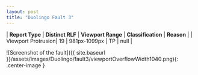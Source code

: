 ```yaml
---
layout: post
title: "Duolingo Fault 3"
---
```

| **Report Type** | **Distinct RLF** | **Viewport Range** | **Classification** | **Reason** |
| Viewport Protrusion| 19 | 981px-1099px | TP | null | 

![Screenshot of the fault]({{ site.baseurl }}/assets/images/Duolingo/fault3/viewportOverflowWidth1040.png){: .center-image }